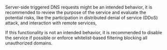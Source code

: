 Server-side triggered DNS requests might be an intended behavior, it is recommended to review the purpose of the service
and evaluate the potential risks, like the participation in distributed denial of service (DDoS) attack, and interaction
with remote services,

If this functionality is not an intended behavior, it is recommended to disable the service if possible or enforce
whitelist-based filtering blocking all unauthorized domains.